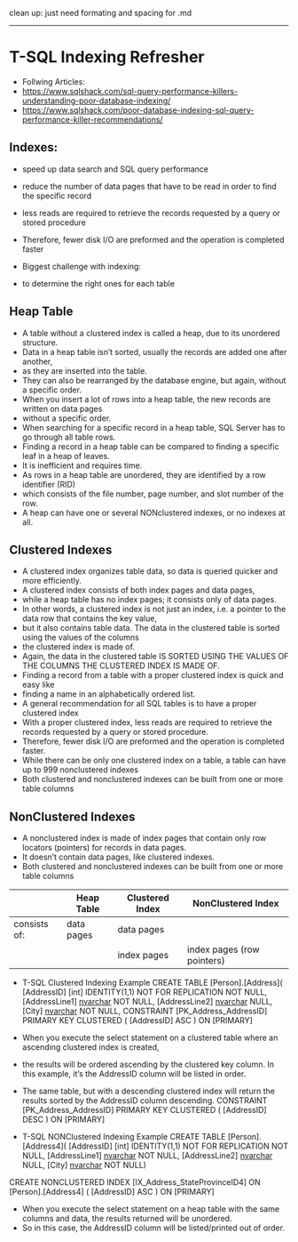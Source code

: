 clean up:
just need formating and spacing for .md


- - - - - - - - - - - - - - - - - - - - - - - - - - - - - - - - - - - - - - - - - - - - - - 
# T-SQL Indexing Refresher
-  Follwing Articles: 
-  https://www.sqlshack.com/sql-query-performance-killers-understanding-poor-database-indexing/
-  https://www.sqlshack.com/poor-database-indexing-sql-query-performance-killer-recommendations/


##  Indexes: 
-  speed up data search and SQL query performance
-  reduce the number of data pages that have to be read in order to find the specific record
-  less reads are required to retrieve the records requested by a query or stored procedure 
-  Therefore, fewer disk I/O are preformed and the operation is completed faster

-  Biggest challenge with indexing: 
-  to determine the right ones for each table


##  Heap Table
-  A table without a clustered index is called a heap, due to its unordered structure. 
-  Data in a heap table isn’t sorted, usually the records are added one after another, 
-  as they are inserted into the table. 
-  They can also be rearranged by the database engine, but again, without a specific order. 
-  When you insert a lot of rows into a heap table, the new records are written on data pages 
-  without a specific order. 
-  When searching for a specific record in a heap table, SQL Server has to go through all table rows. 
-  Finding a record in a heap table can be compared to finding a specific leaf in a heap of leaves. 
-  It is inefficient and requires time.
-  As rows in a heap table are unordered, they are identified by a row identifier (RID) 
-  which consists of the file number, page number, and slot number of the row.
-  A heap can have one or several NONclustered indexes, or no indexes at all.


## Clustered Indexes
-  A clustered index organizes table data, so data is queried quicker and more efficiently. 
-  A clustered index consists of both index pages and data pages, 
-  while a heap table has no index pages; it consists only of data pages. 
-  In other words, a clustered index is not just an index, i.e. a pointer to the data row that contains the key value, 
-  but it also contains table data. The data in the clustered table is sorted using the values of the columns 
-  the clustered index is made of. 
-  Again, the data in the clustered table IS SORTED USING THE VALUES OF THE COLUMNS THE CLUSTERED INDEX IS MADE OF.
-  Finding a record from a table with a proper clustered index is quick and easy like 
-  finding a name in an alphabetically ordered list. 
-  A general recommendation for all SQL tables is to have a proper clustered index
-  With a proper clustered index, less reads are required to retrieve the records requested by a query or stored procedure. 
-  Therefore, fewer disk I/O are preformed and the operation is completed faster.
-  While there can be only one clustered index on a table, a table can have up to 999 nonclustered indexes
-  Both clustered and nonclustered indexes can be built from one or more table columns


## NonClustered Indexes
-  A nonclustered index is made of index pages that contain only row locators (pointers) for records in data pages. 
-  It doesn’t contain data pages, like clustered indexes.
-  Both clustered and nonclustered indexes can be built from one or more table columns

|              |   Heap Table    |   Clustered Index     |   NonClustered Index          |
|    ---       |   ---           |   ---                 |   ---                         |
| consists of: |   data pages    |   data pages          |                               |
|              |                 |  index pages          |   index pages (row pointers)  |


-  T-SQL Clustered Indexing Example
CREATE TABLE [Person].[Address](
    [AddressID] [int] IDENTITY(1,1) NOT FOR REPLICATION NOT NULL,
    [AddressLine1] [nvarchar](60) NOT NULL,
    [AddressLine2] [nvarchar](60) NULL,
    [City] [nvarchar](30) NOT NULL,
CONSTRAINT [PK_Address_AddressID] PRIMARY KEY CLUSTERED 
(
    [AddressID] ASC
) ON [PRIMARY]

-  When you execute the select statement on a clustered table where an ascending clustered index is created, 
-  the results will be ordered ascending by the clustered key column. In this example, it’s the AddressID column will be listed in order.
-  The same table, but with a descending clustered index will return the results sorted by the AddressID column descending.
CONSTRAINT [PK_Address_AddressID] PRIMARY KEY CLUSTERED 
(
	    [AddressID] DESC
) ON [PRIMARY]


-  T-SQL NONClustered Indexing Example
CREATE TABLE [Person].[Address4](
    [AddressID] [int] IDENTITY(1,1) NOT FOR REPLICATION NOT NULL,
    [AddressLine1] [nvarchar](60) NOT NULL,
    [AddressLine2] [nvarchar](60) NULL,
    [City] [nvarchar](30) NOT NULL)

CREATE NONCLUSTERED INDEX [IX_Address_StateProvinceID4] ON [Person].[Address4]
(
	[AddressID] ASC
) ON [PRIMARY]

-  When you execute the select statement on a heap table with the same columns and data, the results returned will be unordered.
-  So in this case, the AddressID column will be listed/printed out of order.

